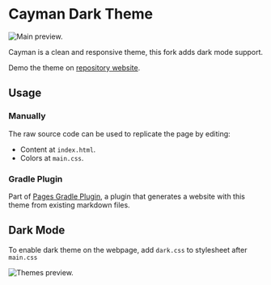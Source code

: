 # Cayman Dark Theme

![Main preview.](https://github.com/hendraanggrian/cayman-dark-theme/raw/assets/preview_main.png)

Cayman is a clean and responsive theme, this fork adds dark mode support.

Demo the theme on [repository website](http://hendraanggrian.com/cayman-dark-theme/).

## Usage

### Manually

The raw source code can be used to replicate the page by editing:

- Content at `index.html`.
- Colors at `main.css`.

### Gradle Plugin

Part of [Pages Gradle Plugin](https://github.com/hendraanggrian/pages-gradle-plugin/),
a plugin that generates a website with this theme from existing markdown files.

## Dark Mode

To enable dark theme on the webpage, add `dark.css` to stylesheet after
`main.css`

![Themes preview.](https://github.com/hendraanggrian/cayman-dark/raw/assets/preview_themes.png)
